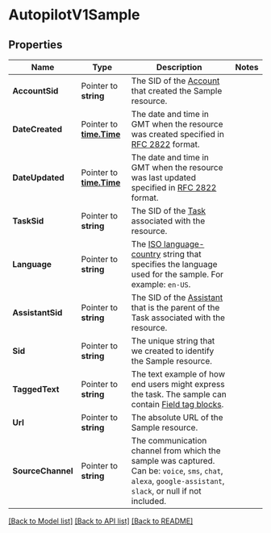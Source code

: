 # AutopilotV1Sample

## Properties

Name | Type | Description | Notes
------------ | ------------- | ------------- | -------------
**AccountSid** | Pointer to **string** | The SID of the [Account](https://www.twilio.com/docs/iam/api/account) that created the Sample resource. |
**DateCreated** | Pointer to [**time.Time**](time.Time.md) | The date and time in GMT when the resource was created specified in [RFC 2822](https://www.ietf.org/rfc/rfc2822.txt) format. |
**DateUpdated** | Pointer to [**time.Time**](time.Time.md) | The date and time in GMT when the resource was last updated specified in [RFC 2822](https://www.ietf.org/rfc/rfc2822.txt) format. |
**TaskSid** | Pointer to **string** | The SID of the [Task](https://www.twilio.com/docs/autopilot/api/task) associated with the resource. |
**Language** | Pointer to **string** | The [ISO language-country](https://docs.oracle.com/cd/E13214_01/wli/docs92/xref/xqisocodes.html) string that specifies the language used for the sample. For example: `en-US`. |
**AssistantSid** | Pointer to **string** | The SID of the [Assistant](https://www.twilio.com/docs/autopilot/api/assistant) that is the parent of the Task associated with the resource. |
**Sid** | Pointer to **string** | The unique string that we created to identify the Sample resource. |
**TaggedText** | Pointer to **string** | The text example of how end users might express the task. The sample can contain [Field tag blocks](https://www.twilio.com/docs/autopilot/api/task-sample#field-tagging). |
**Url** | Pointer to **string** | The absolute URL of the Sample resource. |
**SourceChannel** | Pointer to **string** | The communication channel from which the sample was captured. Can be: `voice`, `sms`, `chat`, `alexa`, `google-assistant`, `slack`, or null if not included. |

[[Back to Model list]](../README.md#documentation-for-models) [[Back to API list]](../README.md#documentation-for-api-endpoints) [[Back to README]](../README.md)


